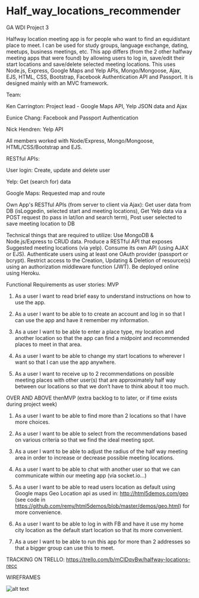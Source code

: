 # Half_way_locations_recommender
GA WDI Project 3

Halfway location meeting app is for people who want to find an equidistant place to meet. I can be used for study groups, language exchange, dating, meetups, business meetings, etc. This app differs (from the 2 other halfway meeting apps that were found) by allowing users to log in, save/edit their start locations and save/delete selected meeting locations.
This uses Node.js, Express, Google Maps and Yelp APIs, Mongo/Mongoose, Ajax, EJS, HTML, CSS, Bootstrap, Facebook Authentication API and Passport. It is designed mainly with an MVC framework.

Team:

Ken Carrington: Project lead - Google Maps API, Yelp JSON data and Ajax

Eunice Chang: Facebook and Passport Authentication

Nick Hendren: Yelp API

All members worked with Node/Express, Mongo/Mongoose, HTML/CSS/Bootstrap and EJS.


RESTful APIs:

User login: Create, update and delete user
  
Yelp: Get (search for) data
  
Google Maps: Requested map and route
  
Own App's RESTful APIs (from server to client via Ajax): Get user data from DB (isLoggedin, selected start and meeting locations), Get Yelp data via a POST request (to pass in lat/lon and search term), Post user selected to save meeting location to DB

Technical things that are required to utilize:
Use MongoDB & Node.js/Express to CRUD data.
Produce a RESTful API that exposes Suggested meeting locations (via yelp).
Consume its own API (using AJAX or EJS).
Authenticate users using at least one OAuth provider (passport or bcrypt).
Restrict access to the Creation, Updating & Deletion of resource(s) using an authorization middleware function (JWT).
Be deployed online using Heroku.

Functional Requirements as user stories:
MVP
1. As a user I want to read brief easy to understand instructions on how to use the app.

2. As a user I want to be able to to create an account and log in so that I can use the app and have it remember my information.

3. As a user I want to be able to enter a place type, my location and another location so that the app can find a midpoint and recommended places to meet in that area.

4. As a user I want to be able to change my start locations to wherever I want so that I can use the app anywhere.

5. As a user I want to receive up to 2 recommendations on possible meeting places with other user(s) that are approximately half way between our locations so that we don’t have to think about it too much.


OVER AND ABOVE thenMVP (extra backlog to to later, or if time exists during project week)
1. As a user I want to be able to find more than 2 locations so that I have more choices.

2. As a user I want to be able to select from the recommendations based on various criteria so that we find the ideal meeting spot.

3. As a user I want to be able to adjust the radius of the half way meeting area in order to increase or decrease possible meeting locations.

4. As a user I want to be able to chat with another user so that we can communicate within our meeting app (via socket.io…)

5. As a user I want to be able to read users location as default using Google maps Geo Location api as used in: http://html5demos.com/geo (see code in https://github.com/remy/html5demos/blob/master/demos/geo.html) for more convenience.

6. As a user I want to be able to log in with FB and have it use my home city location as the default start location so that its more convenient.

7. As a user I want to be able to run this app for more than 2 addresses so that a bigger group can use this to meet.

TRACKING ON TRELLO:
https://trello.com/b/mCIDqvBw/halfway-locations-recc

WIREFRAMES

![alt text](http://i.imgur.com/xpB1eTS.png)
